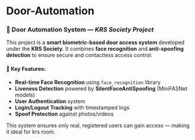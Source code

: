 # Door-Automation

### 🔐 Door Automation System — *KRS Society Project*

This project is a **smart biometric-based door access system** developed under the **KRS Society**. It combines **face recognition** and **anti-spoofing detection** to ensure secure and contactless access control.

#### 🚀 Key Features:

* **Real-time Face Recognition** using `face_recognition` library
* **Liveness Detection** powered by **SilentFaceAntiSpoofing** (MiniFASNet models)
* **User Authentication** system
* **Login/Logout Tracking** with timestamped logs
* **Spoof Protection** against photos/videos

This system ensures only real, registered users can gain access — making it ideal for krs room.
